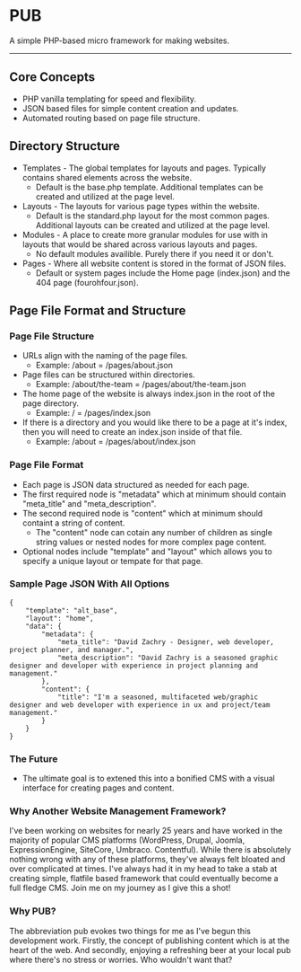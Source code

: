 # PUB

A simple PHP-based micro framework for making websites.

---

## Core Concepts

- PHP vanilla templating for speed and flexibility.
- JSON based files for simple content creation and updates.
- Automated routing based on page file structure.

## Directory Structure
- Templates - The global templates for layouts and pages. Typically contains shared elements across the website.
  - Default is the base.php template. Additional templates can be created and utilized at the page level.
- Layouts - The layouts for various page types within the website.
  - Default is the standard.php layout for the most common pages. Additional layouts can be created and utilized at the page level.
- Modules - A place to create more granular modules for use with in layouts that would be shared across various layouts and pages.
  - No default modules availible. Purely there if you need it or don't.
- Pages - Where all website content is stored in the format of JSON files.
  - Default or system pages include the Home page (index.json) and the 404 page (fourohfour.json).

## Page File Format and Structure

### Page File Structure
- URLs align with the naming of the page files.
  - Example: /about = /pages/about.json
- Page files can be structured within directories.
  - Example: /about/the-team = /pages/about/the-team.json
- The home page of the website is always index.json in the root of the page directory.
  - Example: / = /pages/index.json
- If there is a directory and you would like there to be a page at it's index, then you will need to create an index.json inside of that file.
  - Example: /about = /pages/about/index.json

### Page File Format
- Each page is JSON data structured as needed for each page.
- The first required node is "metadata" which at minimum should contain "meta_title" and "meta_description".
- The second required node is "content" which at minimum should containt a string of content.
  - The "content" node can cotain any number of children as single string values or nested nodes for more complex page content.
- Optional nodes include "template" and "layout" which allows you to specify a unique layout or tempate for that page.

### Sample Page JSON With All Options

```
{
    "template": "alt_base",
    "layout": "home",
    "data": {
        "metadata": {
            "meta_title": "David Zachry - Designer, web developer, project planner, and manager.",
            "meta_description": "David Zachry is a seasoned graphic designer and developer with experience in project planning and management."
        },
        "content": {
            "title": "I'm a seasoned, multifaceted web/graphic designer and web developer with experience in ux and project/team management."
        }
    }
}
```

### The Future
- The ultimate goal is to extened this into a bonified CMS with a visual interface for creating pages and content.

### Why Another Website Management Framework?
I've been working on websites for nearly 25 years and have worked in the majority of popular CMS platforms (WordPress, Drupal, Joomla, ExpressionEngine, SiteCore, Umbraco. Contentful). While there is absolutely nothing wrong with any of these platforms, they've always felt bloated and over complicated at times. I've always had it in my head to take a stab at creating simple, flatfile based framework that could eventually become a full fledge CMS. Join me on my journey as I give this a shot!

### Why PUB?
The abbreviation pub evokes two things for me as I've begun this development work. Firstly, the concept of publishing content which is at the heart of the web. And secondly, enjoying a refreshing beer at your local pub where there's no stress or worries. Who wouldn't want that?
